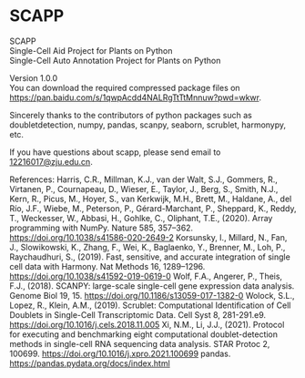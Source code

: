 # SCAPP
SCAPP    
Single-Cell Aid Project for Plants on Python       
Single-Cell Auto Annotation Project for Plants on Python

Version 1.0.0      
You can download the required compressed package files on https://pan.baidu.com/s/1qwpAcdd4NALRgTtTtMnnuw?pwd=wkwr.    

Sincerely thanks to the contributors of python packages such as doubletdetection, numpy, pandas, scanpy, seaborn, scrublet, harmonypy, etc.

If you have questions about scapp, please send email to 12216017@zju.edu.cn.

References:
Harris, C.R., Millman, K.J., van der Walt, S.J., Gommers, R., Virtanen, P., Cournapeau, D., Wieser, E., Taylor, J., Berg, S., Smith, N.J., Kern, R., Picus, M., Hoyer, S., van Kerkwijk, M.H., Brett, M., Haldane, A., del Río, J.F., Wiebe, M., Peterson, P., Gérard-Marchant, P., Sheppard, K., Reddy, T., Weckesser, W., Abbasi, H., Gohlke, C., Oliphant, T.E., (2020). Array programming with NumPy. Nature 585, 357–362. https://doi.org/10.1038/s41586-020-2649-2
Korsunsky, I., Millard, N., Fan, J., Slowikowski, K., Zhang, F., Wei, K., Baglaenko, Y., Brenner, M., Loh, P., Raychaudhuri, S., (2019). Fast, sensitive, and accurate integration of single cell data with Harmony. Nat Methods 16, 1289–1296. https://doi.org/10.1038/s41592-019-0619-0
Wolf, F.A., Angerer, P., Theis, F.J., (2018). SCANPY: large-scale single-cell gene expression data analysis. Genome Biol 19, 15. https://doi.org/10.1186/s13059-017-1382-0
Wolock, S.L., Lopez, R., Klein, A.M., (2019). Scrublet: Computational Identification of Cell Doublets in Single-Cell Transcriptomic Data. Cell Syst 8, 281-291.e9. https://doi.org/10.1016/j.cels.2018.11.005
Xi, N.M., Li, J.J., (2021). Protocol for executing and benchmarking eight computational doublet-detection methods in single-cell RNA sequencing data analysis. STAR Protoc 2, 100699. https://doi.org/10.1016/j.xpro.2021.100699
pandas. https://pandas.pydata.org/docs/index.html
